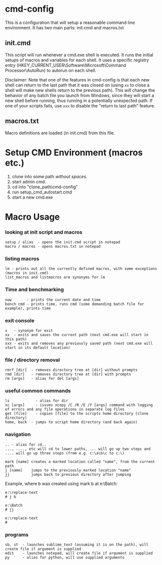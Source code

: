 # cmd-config
This is a configuration that will setup a reasonable command line environment. It has two main parts: init.cmd and macros.txt

## init.cmd
This script will run whenever a cmd.exe shell is executed. It runs the initial setups of macros and variables for each shell. It uses a specific registry entry (HKEY_CURRENT_USER\Software\Microsoft\Command Processor\AutoRun) to autorun on each shell.

Disclaimer: Note that one of the features in cmd-config is that each new shell can return to the last path that it was closed on (using `xx` to close a shell will make new shells return to the previous path). This *will* change the behavior of any batch file you launch from Windows, since they will start a new shell before running, thus running in a potentially unexpected path. If one of your scripts fails, use `xxx` to disable the "return to last path" feature.

## macros.txt
Macro definitions are loaded (in init.cmd) from this file.

# Setup CMD Environment (macros etc.)
1. clone into some path *without spaces*.
2. start admin cmd.
3. cd into "clone_path\cmd-config"
4. run setup_cmd_autostart.cmd
5. start a new cmd.exe

# Macro Usage
### looking at init script and macros
```
setup / alias  - opens the init.cmd script in notepad
macro / macros - opens macros.txt in notepad
```
### listing macros
```
lm - prints out all the currently defined macros, with some exceptions (macros in init.cmd)
list_macros and listmacros are synonyms for lm
```
### Time and benchmarking
```
now       - prints the current date and time
bench cmd - prints time, runs cmd (some demanding batch file for example), prints time
```
### exit console
```
x   - synonym for exit
xx  - exits and saves the current path (next cmd.exe will start in this path)
xxx - exits and removes any previously saved path (next cmd.exe will start in its default location)
```
### file / directory removal
```
rmrf [dir]  - removes directory tree at [dir] without prompts
rmd [dir]   - removes directory tree at [dir] with prompts
rm [args]   - alias for del [args]
```
### useful common commands
```
ls            - alias for dir
xc [args]     - issues xcopy /C /R /E /Y [args] command with logging of errors and any file operations in separate log files
get [file]    - copies [file] to the scripts home directory (clone directory)
home, back  - jumps to script home directory (and back again)
```
### navigation
```
.. - alias for cd..
..., ...., etc will cd to lower paths, ... will go up two steps and .... will go up three steps (from e.g. c:\a\b\c to c:\)

mark [name] creates a marked location called "name", from the current path
j [name]    jumps to the previously marked location "name"
jj          jumps back to previous directory after jumping
```
Example, where b was created using mark b at e:\Batch:
```
e:\replace-text
# j b

e:\Batch
# jj

e:\replace-text
#
```
### programs
```
sb, st  - launches sublime_text (assuming it is on the path), will create file if argument is supplied
edit    - launches notepad, will create file if argument is supplied
py      - alias for python, will use supplied arguments
```
